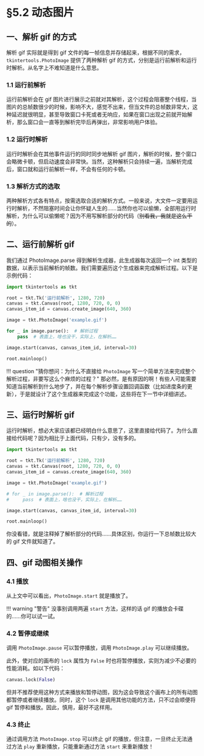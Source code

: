 §5.2 动态图片
============

一、解析 gif 的方式
------------------

解析 gif 实际就是得到 gif 文件的每一帧信息并存储起来，根据不同的需求，`tkintertools.PhotoImage` 提供了两种解析 gif 的方式，分别是运行前解析和运行时解析。从名字上不难知道是什么意思。

### 1.1 运行前解析

运行前解析会在 gif 图片进行展示之前就对其解析，这个过程会阻塞整个线程，当图片的总帧数很少的时候，影响不大，感觉不出来，但当文件的总帧数非常大，这种延迟就很明显，甚至导致窗口卡死或者无响应，如果在窗口出现之前就开始解析，那么窗口会一直等到解析完毕后再弹出，非常影响用户体验。

### 1.2 运行时解析

运行时解析会在其他事件运行的同时同步地解析 gif 图片，解析的时候，整个窗口会略微卡顿，但启动速度会非常快。当然，这种解析只会持续一遍，当解析完成后，窗口就和运行前解析一样，不会有任何的卡顿。

### 1.3 解析方式的选取

两种解析方式各有特点，按需选取合适的解析方式。一般来说，大文件一定要用运行时解析，不然阻塞时间会让你怀疑人生的……当然你也可以偷懒，全部用运行时解析，为什么可以偷懒呢？因为不用写解析部分的代码（~~别看我，我就是这么干的~~）。

二、运行前解析 gif
-----------------

我们通过 PhotoImage.parse 得到解析生成器，此生成器每次返回一个 int 类型的数据，以表示当前解析的帧数。我们需要遍历这个生成器来完成解析过程。以下是示例代码：

```python
import tkintertools as tkt

root = tkt.Tk('运行前解析', 1280, 720)
canvas = tkt.Canvas(root, 1280, 720, 0, 0)
canvas_item_id = canvas.create_image(640, 360)

image = tkt.PhotoImage('example.gif')

for _ in image.parse():  # 解析过程
    pass  # 表面上，啥也没干，实际上，在解析……

image.start(canvas, canvas_item_id, interval=30)

root.mainloop()
```

!!! question "猜你想问：为什么不直接给 `PhotoImage` 写一个简单方法来完成整个解析过程，非要写这么个麻烦的过程？"
    那必然，是有原因的啊！有些人可能需要知道当前解析到什么地步了，并在每个解析步骤设置回调函数（比如进度条的更新），于是就设计了这个生成器来完成这个功能，这些将在下一节中详细讲述。

三、运行时解析 gif
-----------------

运行时解析，想必大家应该都已经明白什么意思了，这里直接给代码了。为什么直接给代码呢？因为相比于上面代码，只有少，没有多的。

```python
import tkintertools as tkt

root = tkt.Tk('运行前解析', 1280, 720)
canvas = tkt.Canvas(root, 1280, 720, 0, 0)
canvas_item_id = canvas.create_image(640, 360)

image = tkt.PhotoImage('example.gif')

# for _ in image.parse():  # 解析过程
#     pass  # 表面上，啥也没干，实际上，在解析……

image.start(canvas, canvas_item_id, interval=30)

root.mainloop()
```

你没看错，就是注释掉了解析部分的代码……具体区别，你运行一下总帧数比较大的 gif 文件就知道了。

四、gif 动图相关操作
-------------------

### 4.1 播放

从上文中可以看出，`PhotoImage.start` 就是播放了。

!!! warning "警告"
    没事别调用两遍 `start` 方法，这样的话 gif 的播放会卡碟的……你可以试一试。

### 4.2 暂停或继续

调用 `PhotoImage.pause` 可以暂停播放，调用 `PhotoImage.play` 可以继续播放。

此外，使对应的画布的 `lock` 属性为 `False` 时也将暂停播放，实则为减少不必要的性能消耗。如以下代码：

```python
canvas.lock(False)
```

但并不推荐使用这种方式来播放和暂停动图，因为这会导致这个画布上的所有动图都暂停或者继续播放。同时，这个 `lock` 是调用其他功能的方法，只不过会顺便将 gif 暂停和播放。因此，慎用，最好不这样用。

### 4.3 终止

通过调用方法 `PhotoImage.stop` 可以终止 gif 的播放，但注意，一旦终止无法通过方法 `play` 重新播放，只能重新通过方法 `start` 来重新播放！
